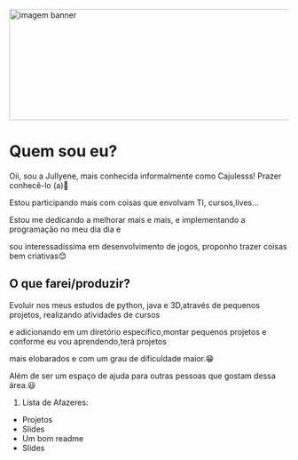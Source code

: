 
<html>
<head>
</head>

<body>
<img src ="https://user-images.githubusercontent.com/99684656/170846384-a545b2f7-e6d0-4cee-a4e0-d9d1a5b2f850.jpg"  width="1000" height="200" alt="imagem banner">

<h1>Quem sou eu?</h1>

<p>Oii, sou a Jullyene, mais conhecida informalmente como Cajulesss! Prazer conhecê-lo (a)🥰</p>
<p>Estou participando mais com coisas que envolvam TI, cursos,lives...</p>
<p>Estou me dedicando a melhorar mais e mais, e implementando a programação no meu dia dia e</p>
<p>sou interessadíssima em desenvolvimento de jogos, proponho trazer coisas bem criativas😊</p>

<h2>O que farei/produzir?</h2>
<p>Evoluir nos meus estudos de python, java e 3D,através de pequenos projetos, realizando atividades de cursos</p>
<p>e adicionando em um diretório específico,montar pequenos projetos e conforme eu vou aprendendo,terá projetos</p>
<p>mais elobarados e com um grau de dificuldade maior.😁</p>
<p>Além de ser um espaço de ajuda para outras pessoas que gostam dessa área.😃</p>
<ol>
    <li>Lista de Afazeres:</li>
</ol>
  <ul type="aquare">
      <li>Projetos</li>
      <li>Slides</li>
      <li>Um bom readme</li>
      <li>Slides</li>
    </ul>

</body>
<html>

<!---
Cajulesss/Cajulesss is a ✨ special ✨ repository because its `README.md` (this file) appears on your GitHub profile.
You can click the Preview link to take a look at your changes.
--->
